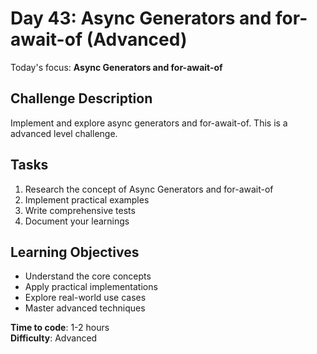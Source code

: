 # Day 43: Async Generators and for-await-of (Advanced)

Today's focus: **Async Generators and for-await-of**

## Challenge Description
Implement and explore async generators and for-await-of. This is a advanced level challenge.

## Tasks
1. Research the concept of Async Generators and for-await-of
2. Implement practical examples
3. Write comprehensive tests
4. Document your learnings

## Learning Objectives
- Understand the core concepts
- Apply practical implementations
- Explore real-world use cases
- Master advanced techniques

**Time to code**: 1-2 hours  
**Difficulty**: Advanced